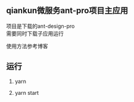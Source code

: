 ## qiankun微服务ant-pro项目主应用

项目是下载的ant-design-pro  
需要同时下载子应用运行

使用方法参考博客


## 运行
1. yarn

2. yarn start